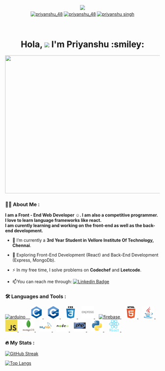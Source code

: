 <div id="header" align="center">
  <img src="https://media.giphy.com/media/gjrYDwbjnK8x36xZIO/giphy.gif" width="100"/>
  
  <div id="badges">
  <a href="https://www.codechef.com/users/priyanshu_48" target="blank"><img align="center" src="https://gitgud.io/uploads/-/system/group/avatar/12294/cc.png" alt="priyanshu_48" height="40" width="40" /></a>
  <a href="https://www.leetcode.com/priyanshu_48" target="blank"><img align="center" src="https://upload.wikimedia.org/wikipedia/commons/1/19/LeetCode_logo_black.png" alt="priyanshu_48" height="40" width="40" /></a>
  <a href="https://www.linkedin.com/in/priyanshu-singh-8692aa1b7/" target="blank"><img align="center" src="https://raw.githubusercontent.com/rahuldkjain/github-profile-readme-generator/master/src/images/icons/Social/linked-in-alt.svg" alt="priyanshu singh" height="30" width="40" /></a>
  
  </div>
  <br>
  <img src="https://komarev.com/ghpvc/?username=Priyanshu-Singh-1&style=flat-square&color=blue" alt=""/>
  
  <h1>
  <b>
  Hola,
  <img src="https://media.giphy.com/media/hvRJCLFzcasrR4ia7z/giphy.gif" width="30px"/> I'm Priyanshu :smiley:</b>
  </h1>
  
  <div align="center">
  <img src="https://media.giphy.com/media/SWoSkN6DxTszqIKEqv/giphy.gif" width="600" height="450" height="300"/>
  </div>

</div>

### :man_technologist: About Me :
<b>I am a Front - End Web Developer :relaxed:. I am also a competitive programmer. I love to learn language frameworks like react. 
<br>I am curently learning and working on the front-end as well as the back-end development.</b>

- :telescope: I’m currently a <b>3rd Year Student in Vellore Institute Of Technology, Chennai</b>.

- :seedling: Exploring Front-End Development (React) and Back-End Development (Express, MongoDb).

- :zap: In my free time, I solve problems on <b>Codechef</b> and <b>Leetcode</b>.

- :mailbox:You can reach me through: [![Linkedin Badge](https://img.shields.io/badge/-Priyanshu-blue?style=flat&logo=Linkedin&logoColor=white)](https://www.linkedin.com/in/priyanshu-singh-8692aa1b7/)

### :hammer_and_wrench: Languages and Tools :

<p align="left"> <a href="https://www.arduino.cc/" target="_blank" rel="noreferrer"> <img src="https://cdn.worldvectorlogo.com/logos/arduino-1.svg" alt="arduino" width="40" height="40"/> &nbsp;&nbsp;
</a> <a href="https://www.cprogramming.com/" target="_blank" rel="noreferrer"> <img src="https://raw.githubusercontent.com/devicons/devicon/master/icons/c/c-original.svg" alt="c" width="40" height="40"/> </a> &nbsp;&nbsp;
<a href="https://www.w3schools.com/cpp/" target="_blank" rel="noreferrer"> <img src="https://raw.githubusercontent.com/devicons/devicon/master/icons/cplusplus/cplusplus-original.svg" alt="cplusplus" width="40" height="40"/> </a> &nbsp;&nbsp;
<a href="https://www.w3schools.com/css/" target="_blank" rel="noreferrer"> <img src="https://raw.githubusercontent.com/devicons/devicon/master/icons/css3/css3-original-wordmark.svg" alt="css3" width="40" height="40"/> </a> &nbsp;&nbsp;
<a href="https://expressjs.com" target="_blank" rel="noreferrer"> <img src="https://raw.githubusercontent.com/devicons/devicon/master/icons/express/express-original-wordmark.svg" alt="express" width="40" height="40"/> </a> &nbsp;&nbsp;
<a href="https://firebase.google.com/" target="_blank" rel="noreferrer"> <img src="https://www.vectorlogo.zone/logos/firebase/firebase-icon.svg" alt="firebase" width="40" height="40"/> </a> &nbsp;&nbsp;
<a href="https://www.w3.org/html/" target="_blank" rel="noreferrer"> <img src="https://raw.githubusercontent.com/devicons/devicon/master/icons/html5/html5-original-wordmark.svg" alt="html5" width="40" height="40"/> </a> &nbsp;&nbsp;
<a href="https://www.java.com" target="_blank" rel="noreferrer"> <img src="https://raw.githubusercontent.com/devicons/devicon/master/icons/java/java-original.svg" alt="java" width="40" height="40"/> </a> &nbsp;&nbsp;
<a href="https://developer.mozilla.org/en-US/docs/Web/JavaScript" target="_blank" rel="noreferrer"> <img src="https://raw.githubusercontent.com/devicons/devicon/master/icons/javascript/javascript-original.svg" alt="javascript" width="40" height="40"/> </a> &nbsp;&nbsp;
<a href="https://www.mongodb.com/" target="_blank" rel="noreferrer"> <img src="https://raw.githubusercontent.com/devicons/devicon/master/icons/mongodb/mongodb-original-wordmark.svg" alt="mongodb" width="40" height="40"/> </a> &nbsp;&nbsp;
<a href="https://www.mysql.com/" target="_blank" rel="noreferrer"> <img src="https://raw.githubusercontent.com/devicons/devicon/master/icons/mysql/mysql-original-wordmark.svg" alt="mysql" width="40" height="40"/> </a> &nbsp;&nbsp;
<a href="https://nodejs.org" target="_blank" rel="noreferrer"> <img src="https://raw.githubusercontent.com/devicons/devicon/master/icons/nodejs/nodejs-original-wordmark.svg" alt="nodejs" width="40" height="40"/> </a> &nbsp;&nbsp;
<a href="https://www.php.net" target="_blank" rel="noreferrer"> <img src="https://raw.githubusercontent.com/devicons/devicon/master/icons/php/php-original.svg" alt="php" width="40" height="40"/> </a> &nbsp;&nbsp;
<a href="https://www.python.org" target="_blank" rel="noreferrer"> <img src="https://raw.githubusercontent.com/devicons/devicon/master/icons/python/python-original.svg" alt="python" width="40" height="40"/> </a> &nbsp;&nbsp;
<a href="https://reactjs.org/" target="_blank" rel="noreferrer"> <img src="https://raw.githubusercontent.com/devicons/devicon/master/icons/react/react-original-wordmark.svg" alt="react" width="40" height="40"/> </a> &nbsp;&nbsp;
</p>

### :fire: My Stats :

[![GitHub Streak](http://github-readme-streak-stats.herokuapp.com?user=Priyanshu-Singh-1&theme=radical&hide_border=true&border_radius=7.4)](https://git.io/streak-stats)

[![Top Langs](https://github-readme-stats.vercel.app/api/top-langs/?username=Priyanshu-Singh-1&layout=compact&theme=radical)](https://github.com/anuraghazra/github-readme-stats)



